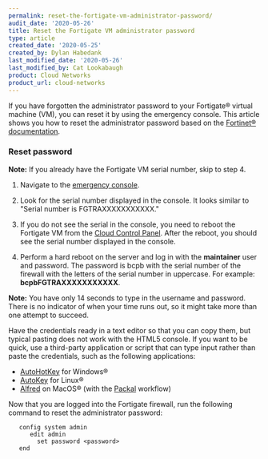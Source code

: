 ```yaml
---
permalink: reset-the-fortigate-vm-administrator-password/
audit_date: '2020-05-26'
title: Reset the Fortigate VM administrator password
type: article
created_date: '2020-05-25'
created_by: Dylan Habedank
last_modified_date: '2020-05-26'
last_modified_by: Cat Lookabaugh
product: Cloud Networks
product_url: cloud-networks
---
```


If you have forgotten the administrator password to your Fortigate&reg; virtual machine (VM), you can reset it by using the emergency console. This article shows you how to reset the administrator password based on the [Fortinet&reg; documentation](https://cookbook.fortinet.com/resetting-a-lost-admin-password/). 

### Reset password

**Note:** If you already have the Fortigate VM serial number, skip to step 4.

1. Navigate to the [emergency console](https://support.rackspace.com/support/how-to/start-a-console-session/).

2. Look for the serial number displayed in the console. It looks similar to "Serial number is FGTRAXXXXXXXXXXX."

3. If you do not see the serial in the console, you need to reboot the Fortigate VM from the [Cloud Control Panel](https://login.rackspace.com). After the reboot, you should see the serial number displayed in the console.

4. Perform a hard reboot on the server and log in with the **maintainer** user and password. The password is bcpb with the serial number of the firewall with the letters of the serial number in uppercase. For example: **bcpbFGTRAXXXXXXXXXXX**.


**Note:** You have only 14 seconds to type in the username and password. There is no indicator of when your time runs out, so it might take more than one attempt to succeed.

Have the credentials ready in a text editor so that you can copy them, but typical pasting does not work with the HTML5 console. If you want to be quick, use a third-party application or script that can type input rather than paste the credentials, such as the following applications:

- [AutoHotKey](https://www.autohotkey.com/) for Windows&reg;
- [AutoKey](https://github.com/autokey/autokey) for Linux&reg;
- [Alfred](https://www.alfredapp.com/) on MacOS&reg; (with the [Packal](https://www.packal.org/workflow/type-clipboard) workflow)

Now that you are logged into the Fortigate firewall, run the following command to reset the administrator password:

       config system admin
          edit admin
            set password <password>
       end
